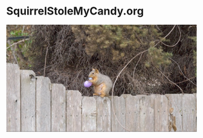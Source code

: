 # SquirrelStoleMyCandy.org

![image](/images/squirrel.jpg)

<script type="text/javascript">
  const foo = 1;
let bar = foo;

bar = 9;

console.log(foo, bar); // => 1, 9
</script>

